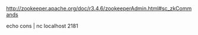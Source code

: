 http://zookeeper.apache.org/doc/r3.4.6/zookeeperAdmin.html#sc_zkCommands

echo cons | nc localhost 2181

